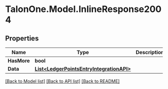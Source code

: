 # TalonOne.Model.InlineResponse2004
## Properties

Name | Type | Description | Notes
------------ | ------------- | ------------- | -------------
**HasMore** | **bool** |  | 
**Data** | [**List&lt;LedgerPointsEntryIntegrationAPI&gt;**](LedgerPointsEntryIntegrationAPI.md) |  | 

[[Back to Model list]](../README.md#documentation-for-models) [[Back to API list]](../README.md#documentation-for-api-endpoints) [[Back to README]](../README.md)


